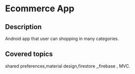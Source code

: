 # Ecommerce App
## Description
Android app that user can shopping in many categories.
## Covered topics
shared preferences,material design,firestore ,,firebase , MVC. 

